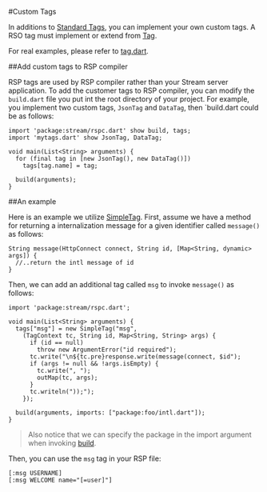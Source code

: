#Custom Tags

In additions to [Standard Tags](../Standard_Tags), you can implement your own custom tags. A RSO tag must implement or extend from [Tag](api:stream).

For real examples, please refer to [tag.dart](source:lib/src/rspc).

##Add custom tags to RSP compiler

RSP tags are used by RSP compiler rather than your Stream server application. To add the customer tags to RSP
compiler, you can modify the `build.dart` file you put int the root directory of your project. For example, you implement two custom tags, `JsonTag` and `DataTag`, then `build.dart could be as follows:

    import 'package:stream/rspc.dart' show build, tags;
    import 'mytags.dart' show JsonTag, DataTag;

    void main(List<String> arguments) {
      for (final tag in [new JsonTag(), new DataTag()])
        tags[tag.name] = tag;

      build(arguments);
    }

##An example

Here is an example we utilize [SimpleTag](api:stream_rspc). First, assume we have a method for returning a internalization message for a given identifier called `message()` as follows:

    String message(HttpConnect connect, String id, [Map<String, dynamic> args]) {
      //..return the intl message of id
    }

Then, we can add an additional tag called `msg` to invoke `message()` as follows:

    import 'package:stream/rspc.dart';

    void main(List<String> arguments) {
      tags["msg"] = new SimpleTag("msg",
        (TagContext tc, String id, Map<String, String> args) {
          if (id == null)
            throw new ArgumentError("id required");
          tc.write("\n${tc.pre}response.write(message(connect, $id");
          if (args != null && !args.isEmpty) {
            tc.write(", ");
            outMap(tc, args);
          }
          tc.writeln("));");
        });

      build(arguments, imports: ["package:foo/intl.dart"]);
    }

> Also notice that we can specify the package in the import argument when invoking [build](api:stream_rspc).

Then, you can use the `msg` tag in your RSP file:

    [:msg USERNAME]
    [:msg WELCOME name="[=user]"]
